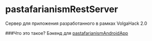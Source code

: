 # pastafarianismRestServer
Сервер для приложения разработанного в рамках VolgaHack 2.0

###Что это такое?
Бэкенд для [pastafarianismAndroidApp](https://github.com/A-l-i-s-a/pastafarianismAndroidApp)

